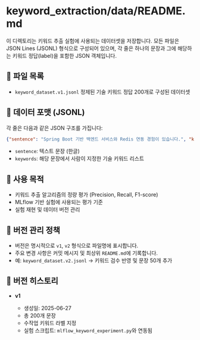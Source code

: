 # keyword\_extraction/data/README.md

이 디렉토리는 키워드 추출 실험에 사용되는 데이터셋을 저장합니다. 모든 파일은 JSON Lines (JSONL) 형식으로 구성되어 있으며, 각 줄은 하나의 문장과 그에 해당하는 키워드 정답(label)을 포함한 JSON 객체입니다.

## 📁 파일 목록

* `keyword_dataset.v1.jsonl`
  정제된 기술 키워드 정답 200개로 구성된 데이터셋

## 🧱 데이터 포맷 (JSONL)

각 줄은 다음과 같은 JSON 구조를 가집니다:

```json
{"sentence": "Spring Boot 기반 백엔드 서비스와 Redis 연동 경험이 있습니다.", "keywords": ["Spring Boot", "Redis"]}
```

* `sentence`: 텍스트 문장 (한글)
* `keywords`: 해당 문장에서 사람이 지정한 기술 키워드 리스트

## 🧪 사용 목적

* 키워드 추출 알고리즘의 정량 평가 (Precision, Recall, F1-score)
* MLflow 기반 실험에 사용되는 평가 기준
* 실험 재현 및 데이터 버전 관리

## 📌 버전 관리 정책

* 버전은 명시적으로 `v1`, `v2` 형식으로 파일명에 표시합니다.
* 주요 변경 사항은 커밋 메시지 및 최상위 `README.md`에 기록합니다.
* 예: `keyword_dataset.v2.jsonl` → 키워드 검수 반영 및 문장 50개 추가

## 📅 버전 히스토리

* **v1**

  * 생성일: 2025-06-27
  * 총 200개 문장
  * 수작업 키워드 라벨 지정
  * 실험 스크립트: `mlflow_keyword_experiment.py`와 연동됨
